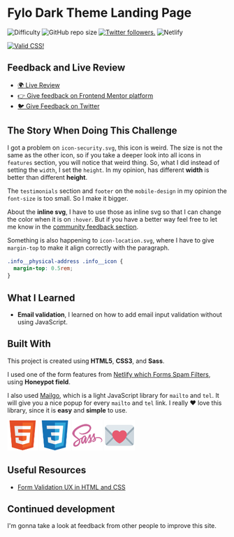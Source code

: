 # Fylo Dark Theme Landing Page

<p align="left">
  <img src="https://img.shields.io/badge/Difficulty-Junior-brightgreen?style=for-the-badge" alt="Difficulty">
  <img alt="GitHub repo size" src="https://img.shields.io/github/repo-size/vanzasetia/fylo-dark-theme-landing-page?style=for-the-badge">
  <a href="https://twitter.com/vanzasetia" target="_blank"><img src="https://img.shields.io/twitter/follow/vanzasetia?logo=twitter&style=for-the-badge" alt="Twitter followers." /></a>
  <img alt="Netlify" src="https://img.shields.io/netlify/66d088be-8d5b-415d-9b2e-58d778b0c09f?style=for-the-badge">
</p>
<p>
  <a href="http://jigsaw.w3.org/css-validator/check/referer">
    <img style="border:0;width:88px;height:31px"
        src="http://jigsaw.w3.org/css-validator/images/vcss-blue"
        alt="Valid CSS!" />
    </a>
</p>

## Feedback and Live Review
* [🌍 Live Review]()
* [👉 Give feedback on Frontend Mentor platform]()
* [🐦 Give Feedback on Twitter]()

## The Story When Doing This Challenge

I got a problem on `icon-security.svg`, this icon is weird. The size is not the same as the other icon, so if you take a deeper look into all icons in `features` section, you will notice that weird thing. So, what I did instead of setting the `width`, I set the `height`. In my opinion, has different **width** is better than different **height**.

The `testimonials` section and `footer` on the `mobile-design` in my opinion the `font-size` is too small. So I make it bigger.

About the **inline svg**, I have to use those as inline svg so that I can change the color when it is on `:hover`. But if you have a better way feel free to let me know in the [community feedback section]().

Something is also happening to `icon-location.svg`, where I have to give `margin-top` to make it align correctly with the paragraph.

```css
.info__physical-address .info__icon {
  margin-top: 0.5rem;
}
```


## What I Learned
* **Email validation**, I learned on how to add email input validation without using JavaScript.


## Built With
This project is created using **HTML5**, **CSS3**, and **Sass**. 

I used one of the form features from [Netlify which Forms Spam Filters](https://docs.netlify.com/forms/spam-filters/), using **Honeypot field**.

I also used [Mailgo](https://mailgo.dev/), which is a light JavaScript library for `mailto` and `tel`. It will give you a nice popup for every `mailto` and `tel` link. I really ❤️ love this library, since it is **easy** and **simple** to use.
<p align="left">
  <img src="https://raw.githubusercontent.com/devicons/devicon/master/icons/html5/html5-original.svg" alt="" width="auto" height="70px">
  <img src="https://raw.githubusercontent.com/devicons/devicon/master/icons/css3/css3-original.svg" alt="" width="auto" height="70px">
  <img src="https://raw.githubusercontent.com/devicons/devicon/master/icons/sass/sass-original.svg" alt="" width="auto" height="70px">
  <img src="./images/mailgo.png" alt="" width="auto" height="70px">
</p>

## Useful Resources
* [Form Validation UX in HTML and CSS](https://css-tricks.com/form-validation-ux-html-css/)

## Continued development

I'm gonna take a look at feedback from other people to improve this site.
